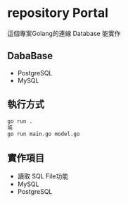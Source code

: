  # repository Portal
這個專案Golang的連線 Database 能實作

## DabaBase
- PostgreSQL
- MySQL

 
## 執行方式
``` bash
go run .
或
go run main.go model.go
```

## 實作項目
- 讀取 SQL File功能
- MySQL
- PostgreSQL